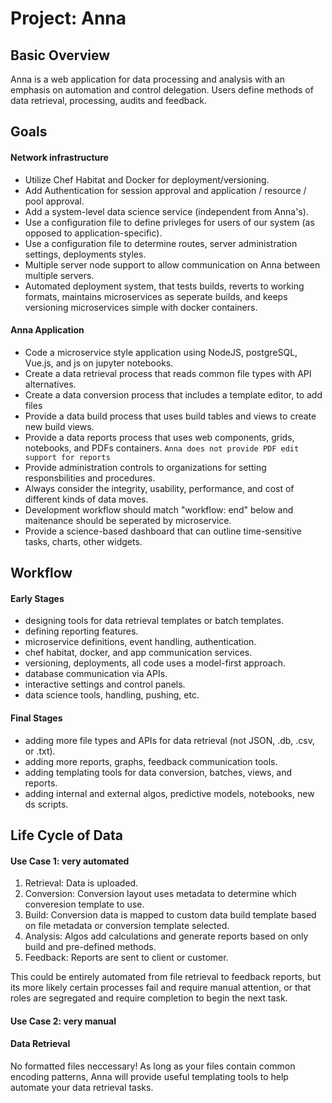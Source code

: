 # Project: Anna

## Basic Overview

Anna is a web application for data processing and analysis with an emphasis on automation and control delegation. Users define methods of data retrieval, processing, audits and feedback.

## Goals

#### Network infrastructure
* Utilize Chef Habitat and Docker for deployment/versioning.
* Add Authentication for session approval and application / resource / pool approval.
* Add a system-level data science service (independent from Anna's).
* Use a configuration file to define privleges for users of our system (as opposed to application-specific).
* Use a configuration file to determine routes, server administration settings, deployments styles. 
* Multiple server node support to allow communication on Anna between multiple servers.
* Automated deployment system, that tests builds, reverts to working formats, maintains microservices as seperate builds, and keeps versioning microservices simple with docker containers. 

#### Anna Application
* Code a microservice style application using NodeJS, postgreSQL, Vue.js, and js on jupyter notebooks.
* Create a data retrieval process that reads common file types with API alternatives.
* Create a data conversion process that includes a template editor, to add files  
* Provide a data build process that uses build tables and views to create new build views.
* Provide a data reports process that uses web components, grids, notebooks, and PDFs containers.
  ``` Anna does not provide PDF edit support for reports ```
* Provide administration controls to organizations for setting responsbilities and procedures.
* Always consider the integrity, usability, performance, and cost of different kinds of data moves.
* Development workflow should match "workflow: end" below and maitenance should be seperated by microservice.
* Provide a science-based dashboard that can outline time-sensitive tasks, charts, other widgets.

## Workflow

#### Early Stages
* designing tools for data retrieval templates or batch templates.
* defining reporting features.
* microservice definitions, event handling, authentication.
* chef habitat, docker, and app communication services.
* versioning, deployments, all code uses a model-first approach.
* database communication via APIs.
* interactive settings and control panels.
* data science tools, handling, pushing, etc.

#### Final Stages
* adding more file types and APIs for data retrieval (not JSON, .db, .csv, or .txt).
* adding more reports, graphs, feedback communication tools.
* adding templating tools for data conversion, batches, views, and reports.
* adding internal and external algos, predictive models, notebooks, new ds scripts.


## Life Cycle of Data 

#### Use Case 1: very automated
1. Retrieval: Data is uploaded.
2. Conversion: Conversion layout uses metadata to determine which converesion template to use.
3. Build: Conversion data is mapped to custom data build template based on file metadata or conversion template selected.
4. Analysis: Algos add calculations and generate reports based on only build and pre-defined methods.
5. Feedback: Reports are sent to client or customer.

This could be entirely automated from file retrieval to feedback reports, but its more likely certain processes fail and require manual attention, or that roles are segregated and require completion to begin the next task.

#### Use Case 2: very manual


#### Data Retrieval
No formatted files neccessary! As long as your files contain common encoding patterns, Anna will provide useful templating tools to help automate your data retrieval tasks.
